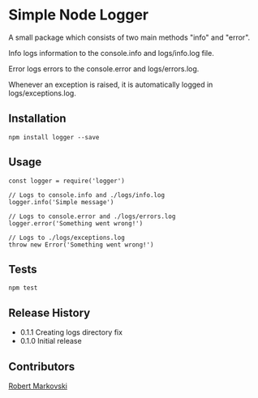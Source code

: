 Simple Node Logger
==================

A small package which consists of two main methods "info" and "error". 

Info logs information to the console.info and logs/info.log file. 

Error logs errors to the console.error and logs/errors.log. 

Whenever an exception is raised, it is automatically logged in logs/exceptions.log.

## Installation

    npm install logger --save

## Usage

    const logger = require('logger')

    // Logs to console.info and ./logs/info.log
    logger.info('Simple message')

    // Logs to console.error and ./logs/errors.log
    logger.error('Something went wrong!')

    // Logs to ./logs/exceptions.log
    throw new Error('Something went wrong!')

## Tests

    npm test

## Release History

* 0.1.1 Creating logs directory fix
* 0.1.0 Initial release

## Contributors

[Robert Markovski](https://github.com/Roshan931)
